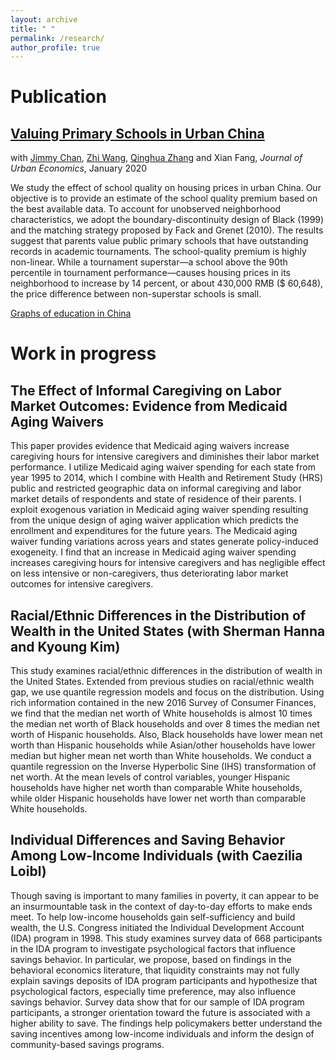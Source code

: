 ```yaml
---
layout: archive
title: " "
permalink: /research/
author_profile: true
---
```



Publication
======

## [Valuing Primary Schools in Urban China](https://emmazai.github.io/files/paper1.pdf)

with [Jimmy Chan](https://jimmyhingchan.weebly.com/), [Zhi Wang](http://homepage.fudan.edu.cn/wangzhi2013brownecon/), [Qinghua Zhang](http://crm.gsm.pku.edu.cn/psc/CRMPRD/EMPLOYEE/CRM/s/WEBLIB_SPE_ISCT.TZ_SETSPE_ISCRIPT.FieldFormula.IScript_SpecialPages?TZ_SPE_ID=118) and Xian Fang, _Journal of Urban Economics_, January 2020

We study the effect of school quality on housing prices in urban China. Our objective is to provide an estimate of the school quality premium based on the best available data. To account for unobserved neighborhood characteristics, we adopt the boundary-discontinuity design of Black (1999) and the matching strategy proposed by Fack and Grenet (2010). The results suggest that parents value public primary schools that have outstanding records in academic tournaments. The school-quality premium is highly non-linear. While a tournament superstar—a school above the 90th percentile in tournament performance—causes housing prices in its neighborhood to increase by 14 percent, or about 430,000 RMB ($ 60,648), the price difference between non-superstar schools is small.

[Graphs of education in China](https://emmazai.github.io/files/EducationinChina.pdf)


Work in progress
======
## The Effect of Informal Caregiving on Labor Market Outcomes: Evidence from Medicaid Aging Waivers 

This paper provides evidence that Medicaid aging waivers increase caregiving hours for intensive caregivers and diminishes their labor market performance. I utilize Medicaid aging waiver spending for each state from year 1995 to 2014, which I combine with Health and Retirement Study (HRS) public and restricted geographic data on informal caregiving and labor market details of respondents and state of residence of their parents. I exploit exogenous variation in Medicaid aging waiver spending resulting from the unique design of aging waiver application which predicts the enrollment and expenditures for the future years. The Medicaid aging waiver funding variations across years and states generate policy-induced exogeneity. I find that an increase in Medicaid aging waiver spending increases caregiving hours for intensive caregivers and has negligible effect on less intensive or non-caregivers, thus deteriorating labor market outcomes for intensive caregivers. 

## Racial/Ethnic Differences in the Distribution of Wealth in the United States (with Sherman Hanna and Kyoung Kim)

This study examines racial/ethnic differences in the distribution of wealth in the United States. Extended from previous studies on racial/ethnic wealth gap, we use quantile regression models and focus on the distribution. Using rich information contained in the new 2016 Survey of Consumer Finances, we find that the median net worth of White households is almost 10 times the median net worth of Black households and over 8 times the median net worth of Hispanic households.  Also, Black households have lower mean net worth than Hispanic households while Asian/other households have lower median but higher mean net worth than White households. We conduct a quantile regression on the Inverse Hyperbolic Sine (IHS) transformation of net worth. At the mean levels of control variables, younger Hispanic households have higher net worth than comparable White households, while older Hispanic households have lower net worth than comparable White households.

## Individual Differences and Saving Behavior Among Low-Income Individuals (with Caezilia Loibl)

Though saving is important to many families in poverty, it can appear to be an insurmountable task in the context of day-to-day efforts to make ends meet. To help low-income households gain self-sufficiency and build wealth, the U.S. Congress initiated the Individual Development Account (IDA) program in 1998. This study examines survey data of 668 participants in the IDA program to investigate psychological factors that influence savings behavior. In particular, we propose, based on findings in the behavioral economics literature, that liquidity constraints may not fully explain savings deposits of IDA program participants and hypothesize that psychological factors, especially time preference, may also influence savings behavior. Survey data show that for our sample of IDA program participants, a stronger orientation toward the future is associated with a higher ability to save. The findings help policymakers better understand the saving incentives among low-income individuals and inform the design of community-based savings programs.


